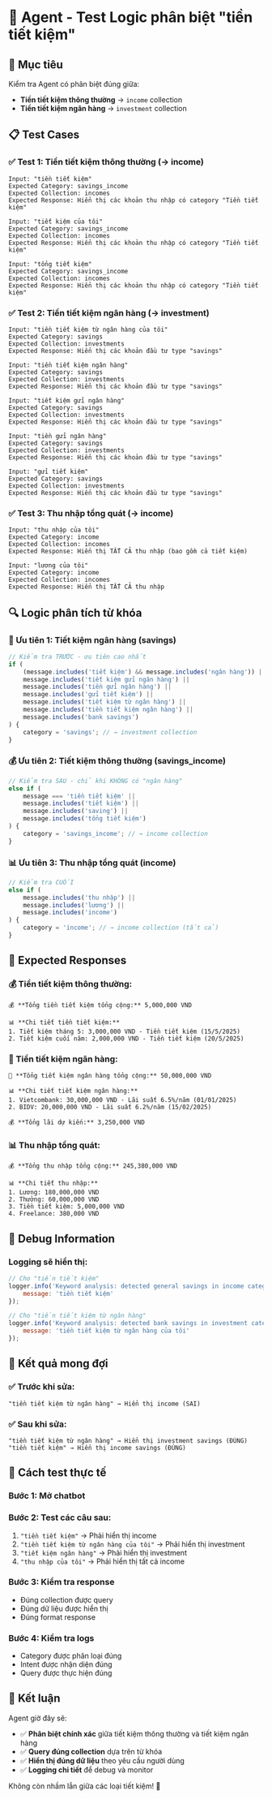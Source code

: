 # 🧪 Agent - Test Logic phân biệt "tiền tiết kiệm"

## 🎯 Mục tiêu
Kiểm tra Agent có phân biệt đúng giữa:
- **Tiền tiết kiệm thông thường** → `income` collection
- **Tiền tiết kiệm ngân hàng** → `investment` collection

## 📋 Test Cases

### **✅ Test 1: Tiền tiết kiệm thông thường (→ income)**
```
Input: "tiền tiết kiệm"
Expected Category: savings_income
Expected Collection: incomes
Expected Response: Hiển thị các khoản thu nhập có category "Tiền tiết kiệm"
```

```
Input: "tiết kiệm của tôi"
Expected Category: savings_income
Expected Collection: incomes
Expected Response: Hiển thị các khoản thu nhập có category "Tiền tiết kiệm"
```

```
Input: "tổng tiết kiệm"
Expected Category: savings_income
Expected Collection: incomes
Expected Response: Hiển thị các khoản thu nhập có category "Tiền tiết kiệm"
```

### **✅ Test 2: Tiền tiết kiệm ngân hàng (→ investment)**
```
Input: "tiền tiết kiệm từ ngân hàng của tôi"
Expected Category: savings
Expected Collection: investments
Expected Response: Hiển thị các khoản đầu tư type "savings"
```

```
Input: "tiền tiết kiệm ngân hàng"
Expected Category: savings
Expected Collection: investments
Expected Response: Hiển thị các khoản đầu tư type "savings"
```

```
Input: "tiết kiệm gửi ngân hàng"
Expected Category: savings
Expected Collection: investments
Expected Response: Hiển thị các khoản đầu tư type "savings"
```

```
Input: "tiền gửi ngân hàng"
Expected Category: savings
Expected Collection: investments
Expected Response: Hiển thị các khoản đầu tư type "savings"
```

```
Input: "gửi tiết kiệm"
Expected Category: savings
Expected Collection: investments
Expected Response: Hiển thị các khoản đầu tư type "savings"
```

### **✅ Test 3: Thu nhập tổng quát (→ income)**
```
Input: "thu nhập của tôi"
Expected Category: income
Expected Collection: incomes
Expected Response: Hiển thị TẤT CẢ thu nhập (bao gồm cả tiết kiệm)
```

```
Input: "lương của tôi"
Expected Category: income
Expected Collection: incomes
Expected Response: Hiển thị TẤT CẢ thu nhập
```

## 🔍 Logic phân tích từ khóa

### **🏦 Ưu tiên 1: Tiết kiệm ngân hàng (savings)**
```javascript
// Kiểm tra TRƯỚC - ưu tiên cao nhất
if (
    (message.includes('tiết kiệm') && message.includes('ngân hàng')) ||
    message.includes('tiết kiệm gửi ngân hàng') ||
    message.includes('tiền gửi ngân hàng') ||
    message.includes('gửi tiết kiệm') ||
    message.includes('tiết kiệm từ ngân hàng') ||
    message.includes('tiền tiết kiệm ngân hàng') ||
    message.includes('bank savings')
) {
    category = 'savings'; // → investment collection
}
```

### **💰 Ưu tiên 2: Tiết kiệm thông thường (savings_income)**
```javascript
// Kiểm tra SAU - chỉ khi KHÔNG có "ngân hàng"
else if (
    message === 'tiền tiết kiệm' ||
    message.includes('tiết kiệm') ||
    message.includes('saving') ||
    message.includes('tổng tiết kiệm')
) {
    category = 'savings_income'; // → income collection
}
```

### **📊 Ưu tiên 3: Thu nhập tổng quát (income)**
```javascript
// Kiểm tra CUỐI
else if (
    message.includes('thu nhập') ||
    message.includes('lương') ||
    message.includes('income')
) {
    category = 'income'; // → income collection (tất cả)
}
```

## 🎨 Expected Responses

### **💰 Tiền tiết kiệm thông thường:**
```
💰 **Tổng tiền tiết kiệm tổng cộng:** 5,000,000 VND

📊 **Chi tiết tiền tiết kiệm:**
1. Tiết kiệm tháng 5: 3,000,000 VND - Tiền tiết kiệm (15/5/2025)
2. Tiết kiệm cuối năm: 2,000,000 VND - Tiền tiết kiệm (20/5/2025)
```

### **🏦 Tiền tiết kiệm ngân hàng:**
```
🏦 **Tổng tiết kiệm ngân hàng tổng cộng:** 50,000,000 VND

📊 **Chi tiết tiết kiệm ngân hàng:**
1. Vietcombank: 30,000,000 VND - Lãi suất 6.5%/năm (01/01/2025)
2. BIDV: 20,000,000 VND - Lãi suất 6.2%/năm (15/02/2025)

💰 **Tổng lãi dự kiến:** 3,250,000 VND
```

### **📊 Thu nhập tổng quát:**
```
💰 **Tổng thu nhập tổng cộng:** 245,380,000 VND

📊 **Chi tiết thu nhập:**
1. Lương: 180,000,000 VND
2. Thưởng: 60,000,000 VND  
3. Tiền tiết kiệm: 5,000,000 VND
4. Freelance: 380,000 VND
```

## 🔧 Debug Information

### **Logging sẽ hiển thị:**
```javascript
// Cho "tiền tiết kiệm"
logger.info('Keyword analysis: detected general savings in income category', { 
    message: 'tiền tiết kiệm' 
});

// Cho "tiền tiết kiệm từ ngân hàng"
logger.info('Keyword analysis: detected bank savings in investment category', { 
    message: 'tiền tiết kiệm từ ngân hàng của tôi' 
});
```

## 🎯 Kết quả mong đợi

### **✅ Trước khi sửa:**
```
"tiền tiết kiệm từ ngân hàng" → Hiển thị income (SAI)
```

### **✅ Sau khi sửa:**
```
"tiền tiết kiệm từ ngân hàng" → Hiển thị investment savings (ĐÚNG)
"tiền tiết kiệm" → Hiển thị income savings (ĐÚNG)
```

## 📱 Cách test thực tế

### **Bước 1:** Mở chatbot
### **Bước 2:** Test các câu sau:
1. `"tiền tiết kiệm"` → Phải hiển thị income
2. `"tiền tiết kiệm từ ngân hàng của tôi"` → Phải hiển thị investment
3. `"tiết kiệm ngân hàng"` → Phải hiển thị investment
4. `"thu nhập của tôi"` → Phải hiển thị tất cả income

### **Bước 3:** Kiểm tra response
- Đúng collection được query
- Đúng dữ liệu được hiển thị
- Đúng format response

### **Bước 4:** Kiểm tra logs
- Category được phân loại đúng
- Intent được nhận diện đúng
- Query được thực hiện đúng

## 🚀 Kết luận

Agent giờ đây sẽ:
- ✅ **Phân biệt chính xác** giữa tiết kiệm thông thường và tiết kiệm ngân hàng
- ✅ **Query đúng collection** dựa trên từ khóa
- ✅ **Hiển thị đúng dữ liệu** theo yêu cầu người dùng
- ✅ **Logging chi tiết** để debug và monitor

Không còn nhầm lẫn giữa các loại tiết kiệm! 🎉
